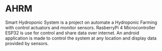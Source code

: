 # AHRM
Smart Hydroponic System is a project on automate a Hydroponic Farming with control actuators and monitor sensors. RasberryPi 4  Microcontroller ESP32 is use for control and share data over internet. An android application is made to control the system at any location and display data provided by sensors.
